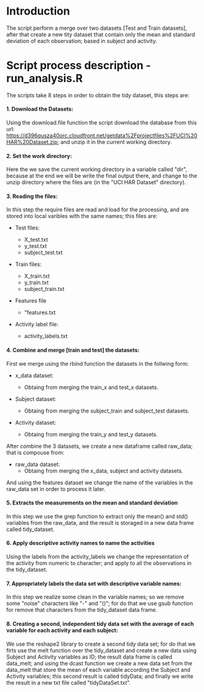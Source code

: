 Introduction
=============
The script perform a merge over two datasets [Test and Train datasets],  after that create a new tity dataset that contain only the mean and standard deviation of each observation; based in subject and activity.


Script process description - run_analysis.R
===================================
The scripts take 8 steps in order to obtain the tidy dataset, this steps are:

#### 	1. 	Download the Datasets:
Using the download.file function the script download the database from this url: <https://d396qusza40orc.cloudfront.net/getdata%2Fprojectfiles%2FUCI%20HAR%20Dataset.zip>; and unzip it in the current working directory.

####	2.	Set the work directory:
Here the we save the current working directory in a variable called "dir", because at the end we will be write the final output there, and change to the unzip directory where the files are (in the "UCI HAR Dataset" directory).

####	3.	Reading the files:
In this step the require files are read and load for the processing, and are stored into local varibles with the same names; this files are:
- Test files:
	- X_test.txt
	- y_test.txt
	- subject_test.txt

- Train files:
	- X_train.txt
	- y_train.txt
	- subject_train.txt

- Features file
	- "features.txt

- Activity label file:
	- activity_labels.txt

####	4.	Combine and merge [train and test] the datasets:
First we merge using the rbind function the datasets in the follwing form:
- x_data dataset:
	- Obtaing from merging the train_x and test_x datasets.

- Subject dataset:
	- Obtaing from merging the subject_train and subject_test datasets.

- Activity dataset:
	- Obtaing from merging the train_y and test_y datasets.

After combine the 3 datasets, we create a new dataframe called raw_data; that is compouse from:
- raw_data dataset:
	- Obtaing from merging the x_data, subject and activity datasets.

And using the features dataset we change the name of the variables in the raw_data set in order to process it later.

####	5. Extracts the measurements on the mean and standard deviation
In this step we use the grep function to extract only the mean() and std() variables from the raw_data, and the result is storaged in a new data frame called tidy_dataset.

####	6. Apply descriptive activity names to name the activities
Using the labels from the activity_labels we change the representation of the activity from numeric to character; and apply to all the observations in the tidy_dataset.

#### 	7.	Appropriately labels the data set with descriptive variable names:
In this step we realize some clean in the variable names; so we remove some "noise" characters like "-" and "()"; for do that we use gsub function for remove that characters from the tidy_dataset data frame.
		
####	8.	Creating a second, independent tidy data set with the average of each variable for each activity and each subject:
We use the reshape2 library to create a second tidy data set; for do that we firts use the melt function over the tidy_dataset and create a new data using Subject and Activity variables as ID; the result data frame is called data_melt; and using the dcast function we create a new data set from the data_melt that store the mean of each variable according the Subject and Activity variables; this second result is called tidyData; and finally we write the result in a new txt file called "tidyDataSet.txt".